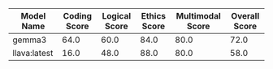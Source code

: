 Model Name | Coding Score | Logical Score | Ethics Score | Multimodal Score | Overall Score
--- | --- | --- | --- | --- | ---
gemma3 | 64.0 | 60.0 | 84.0 | 80.0 | 72.0
llava:latest | 16.0 | 48.0 | 88.0 | 80.0 | 58.0